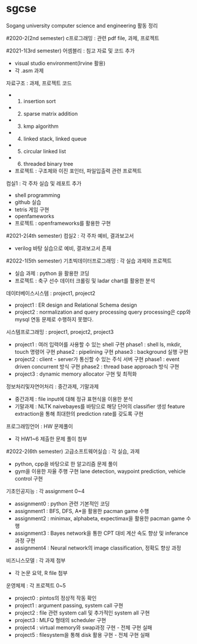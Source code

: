 # sgcse
Sogang university computer science and engineering 활동 정리


#2020-2(2nd semester)
c프로그래밍 : 관련 pdf file, 과제, 프로젝트


#2021-1(3rd semester)
어셈블리 : 침고 자료 및 코드 추가
- visual studio environment(Irvine 활용)
- 각 .asm 과제

자료구조 : 과제, 프로젝트 코드
- 1. insertion sort
- 2. sparse matrix addition
- 3. kmp algorithm
- 4. linked stack, linked queue
- 5. circular linked list
- 6. threaded binary tree
- 프로젝트 : 구조체와 이진 포인터, 파일입출력 관련 프로젝트

컴실1 : 각 주차 실습 및 레포트 추가
- shell programming
- github 실습
- tetris 게임 구현
- openfameworks
- 프로젝트 : openframeworks를 활용한 구현


#2021-2(4th semester)
컴실2 : 각 주차 예비, 결과보고서
- verilog 바탕 실습으로 예비, 결과보고서 존재


#2022-1(5th semester)
기초빅데이터프로그래밍 : 각 실습 과제와 프로젝트
- 실습 과제 : python 을 활용한 코딩
- 프로젝트 : 축구 선수 데이터 크롤링 및 ladar chart를 활용한 분석

데이터베이스시스템 : project1, project2
- project1 : ER design and Relational Schema design
- project2 : normalization and query processing
    query processing은 cpp와 mysql 연동 문제로 수행하지 못했다.
  
시스템프로그래밍 : project1, proejct2, project3
- project1 : 여러 입력어를 사용할 수 있는 shell 구현
    phase1 : shell ls, mkdir, touch 명령어 구현
    phase2 : pipelining 구현
    phase3 : background 실행 구현
- project2 : client - server가 통신할 수 있는 주식 서버 구현
    phase1 : event driven concurrent 방식 구현
    phase2 : thread base approach 방식 구현
- project3 : dynamic memory allocator 구현 및 최적화

정보처리및자연어처리 : 중간과제, 기말과제
- 중간과제 : file input에 대해 정규 표현식을 이용한 분석
- 기말과제 : NLTK naivebayes를 바탕으로 해당 단어의 classifier 생성
    feature extraction을 통해 최대한의 prediction rate를 갖도록 구현
    
프로그래밍언어 : HW 문제풀이
- 각 HW1~6 제출한 문제 풀이 첨부


#2022-2(6th semester)
고급소프트웨어실습 : 각 실습, 과제
- python, cpp을 바탕으로 한 알고리즘 문제 풀이
- gym을 이용한 자율 주행 구현
    lane detection, waypoint prediction, vehicle control 구현

기초인공지능 : 각 assignment 0~4
- assignment0 : python 관련 기본적인 코딩
- assignment1 : BFS, DFS, A*을 활용한 pacman game 수행
- assignment2 : minimax, alphabeta, expectimax을 활용한 pacman game 수행
- assignment3 : Bayes network을 통한 CPT 대비 계산 속도 향상 및 inferance 과정 구현
- assignment4 : Neural network의 image classification, 정확도 향상 과정

비즈니스모델 : 각 과제 첨부
- 각 논문 요약, R file 첨부

운영체제 : 각 프로젝트 0~5
- project0 : pintos의 정상적 작동 확인
- project1 : argument passing, system call 구현
- project2 : file 관련 system call 및 추가적인 system all 구현
- project3 : MLFQ 형태의 scheduler 구현
- project4 : virtual memory와 swap과정 구현 - 전체 구현 실패
- project5 : filesystem을 통해 disk 활용 구현 - 전체 구현 실패
